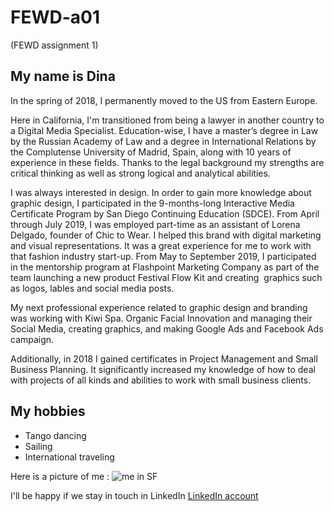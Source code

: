 # FEWD-a01
 (FEWD assignment 1)
## My name is Dina
 
In the spring of 2018, I permanently moved to the US from Eastern Europe. 

Here in California, I'm transitioned from being a lawyer in another country to a Digital Media Specialist. Education-wise, I have a master’s degree in Law by the Russian Academy of Law and a degree in International Relations by the Complutense University of Madrid, Spain, along with 10 years of experience in these fields. Thanks to the legal background my strengths are critical thinking as well as strong logical and analytical abilities.

I was always interested in design. In order to gain more knowledge about graphic design, I participated in the 9-months-long Interactive Media Certificate Program by San Diego Continuing Education (SDCE). From April through July 2019, I was employed part-time as an assistant of Lorena Delgado, founder of Chic to Wear. I helped this brand with digital marketing and visual representations. It was a great experience for me to work with that fashion industry start-up. From May to September 2019, I participated in the mentorship program at Flashpoint Marketing Company as part of the team launching a new product Festival Flow Kit and creating  graphics such as logos, lables and social media posts.

My next professional experience related to graphic design and branding was working with Kiwi Spa. Organic Facial Innovation and managing their Social Media, creating graphics, and making Google Ads and Facebook Ads campaign.

Additionally, in 2018 I gained certificates in Project Management and Small Business Planning. It significantly increased my knowledge of how to deal with projects of all kinds and abilities to work with small business clients.


## My hobbies
* Tango dancing
* Sailing
* International traveling 

Here is a picture of me :
![me in SF](https://www.instagram.com/p/B3VWa48hRyN/)

I'll be happy if we stay in touch in LinkedIn [LinkedIn account](https://www.linkedin.com/in/diana-tikhonovskova-garcia-4a4b8019b/)
